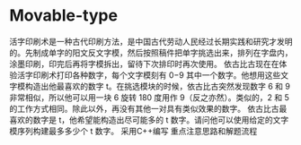 # Movable-type
活字印刷术是一种古代印刷方法，是中国古代劳动人民经过长期实践和研究才发明的。先制成单字的阳文反文字模，然后按照稿件把单字挑选出来，排列在字盘内，涂墨印刷，印完后再将字模拆出，留待下次排印时再次使用。  依古比古现在在体验活字印刷术打印各种数字，每个文字模刻有 0−9 其中一个数字。他想用这些文字模构造出他最喜欢的数字 t。在挑选模块的时候，依古比古突然发现数字 6 和 9 非常相似，所以他可以用一块 6 旋转 180 度用作 9（反之亦然）。类似的，2 和 5 的工作方式相同。除此以外，再没有其他一对具有类似效果的数字。  依古比古最喜欢的数字是 t，他希望能构造出尽可能多的 t 数字。请问他可以使用给定的文字模序列构建最多多少个 t 数字。
采用C++编写
重点注意思路和解题流程
